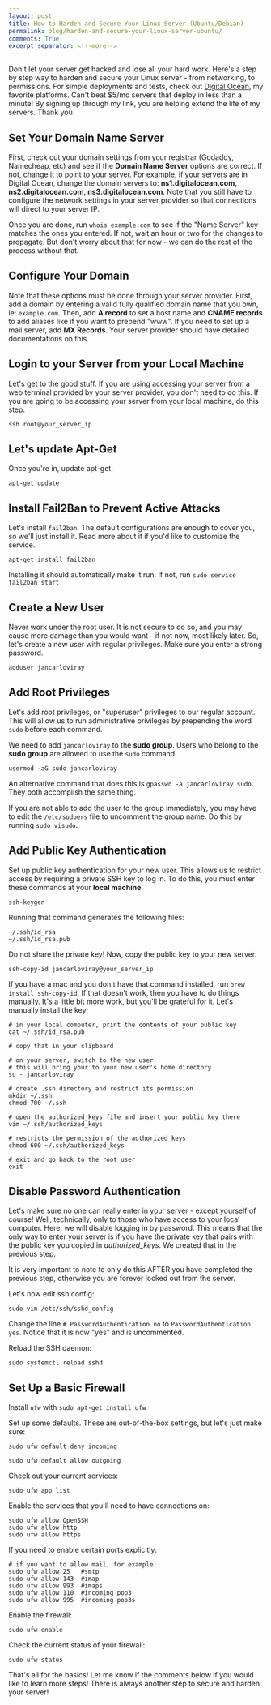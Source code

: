 ```yaml
---
layout: post
title: How to Harden and Secure Your Linux Server (Ubuntu/Debian)
permalink: blog/harden-and-secure-your-linux-server-ubuntu/
comments: True
excerpt_separator: <!--more-->
---
```


Don't let your server get hacked and lose all your hard work. Here's a step by step way to harden and secure your Linux server - from networking, to permissions. For simple deployments and tests, check out [Digital Ocean](https://m.do.co/c/8a0734a5b02f), my favorite platforms. Can't beat $5/mo servers that deploy in less than a minute! By signing up through my link, you are helping extend the life of my servers. Thank you.

<!--more-->

## Set Your Domain Name Server

First, check out your domain settings from your registrar (Godaddy, Namecheap, etc) and see if the **Domain Name Server** options are correct. If not, change it to point to your server. For example, if your servers are in Digital Ocean, change the domain servers to: **ns1.digitalocean.com, ns2.digitalocean.com, ns3.digitalocean.com**. Note that you still have to configure the network settings in your server provider so that connections will direct to your server IP.

Once you are done, run `whois example.com` to see if the "Name Server" key matches the ones you entered. If not, wait an hour or two for the changes to propagate. But don't worry about that for now - we can do the rest of the process without that.

## Configure Your Domain

Note that these options must be done through your server provider. First, add a domain by entering a valid fully qualified domain name that you own, ie: `example.com`. Then, add **A record** to set a host name and **CNAME records** to add aliases like if you want to prepend "www". If you need to set up a mail server, add **MX Records**. Your server provider should have detailed documentations on this.

## Login to your Server from your Local Machine

Let's get to the good stuff. If you are using accessing your server from a web terminal provided by your server provider, you don't need to do this. If you are going to be accessing your server from your local machine, do this step.

`ssh root@your_server_ip`

## Let's update Apt-Get

Once you're in, update apt-get.

`apt-get update`

## Install Fail2Ban to Prevent Active Attacks

Let's install `fail2ban`. The default configurations are enough to cover you, so we'll just install it. Read more about it if you'd like to customize the service.

`apt-get install fail2ban`

Installing it should automatically make it run. If not, run `sudo service fail2ban start`

## Create a New User

Never work under the root user. It is not secure to do so, and you may cause more damage than you would want - if not now, most likely later. So, let's create a new user with regular privileges. Make sure you enter a strong password.

`adduser jancarloviray`

## Add Root Privileges

Let's add root privileges, or "superuser" privileges to our regular account. This will allow us to run administrative privileges by prepending the word `sudo` before each command.

We need to add `jancarloviray` to the **sudo group**. Users who belong to the **sudo group** are allowed to use the `sudo` command.

`usermod -aG sudo jancarloviray`

An alternative command that does this is `gpasswd -a jancarloviray sudo`. They both accomplish the same thing.

If you are not able to add the user to the group immediately, you may have to edit the `/etc/sudoers` file to uncomment the group name. Do this by running `sudo visudo`.

## Add Public Key Authentication

Set up public key authentication for your new user. This allows us to restrict access by requiring a private SSH key to log in. To do this, you must enter these commands at your **local machine**

`ssh-keygen`

Running that command generates the following files:

```
~/.ssh/id_rsa
~/.ssh/id_rsa.pub
```

Do not share the private key! Now, copy the public key to your new server.

`ssh-copy-id jancarloviray@your_server_ip`

If you have a mac and you don't have that command installed, run `brew install ssh-copy-id`. If that doesn't work, then you have to do things manually. It's a little bit more work, but you'll be grateful for it. Let's manually install the key:

```shell
# in your local computer, print the contents of your public key
cat ~/.ssh/id_rsa.pub

# copy that in your clipboard

# on your server, switch to the new user
# this will bring your to your new user's home directory
su - jancarloviray

# create .ssh directory and restrict its permission
mkdir ~/.ssh
chmod 700 ~/.ssh

# open the authorized_keys file and insert your public key there
vim ~/.ssh/authorized_keys

# restricts the permission of the authorized_keys
chmod 600 ~/.ssh/authorized_keys

# exit and go back to the root user
exit
```

## Disable Password Authentication

Let's make sure no one can really enter in your server - except yourself of course! Well, technically, only to those who have access to your local computer. Here, we will disable logging in by password. This means that the only way to enter your server is if you have the private key that pairs with the public key you copied in *authorized_keys*. We created that in the previous step.

It is very important to note to only do this AFTER you have completed the previous step, otherwise you are forever locked out from the server.

Let's now edit ssh config:

`sudo vim /etc/ssh/sshd_config`

Change the line `# PasswordAuthentication no` to `PasswordAuthentication yes`. Notice that it is now "yes" and is uncommented.

Reload the SSH daemon:

`sudo systemctl reload sshd`

## Set Up a Basic Firewall

Install `ufw` with `sudo apt-get install ufw`

Set up some defaults. These are out-of-the-box settings, but let's just make sure:

`sudo ufw default deny incoming`

`sudo ufw default allow outgoing`

Check out your current services:

`sudo ufw app list`

Enable the services that you'll need to have connections on:

```shell
sudo ufw allow OpenSSH
sudo ufw allow http
sudo ufw allow https
```

If you need to enable certain ports explicitly:

```shell
# if you want to allow mail, for example:
sudo ufw allow 25   #smtp
sudo ufw allow 143  #imap
sudo ufw allow 993  #imaps
sudo ufw allow 110  #incoming pop3
sudo ufw allow 995  #incoming pop3s
```

Enable the firewall:

`sudo ufw enable`

Check the current status of your firewall:

`sudo ufw status`

That's all for the basics! Let me know if the comments below if you would like to learn more steps! There is always another step to secure and harden your server!
